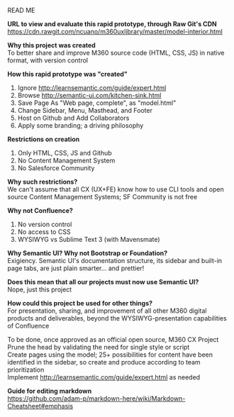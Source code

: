 READ ME

**URL to view and evaluate this rapid prototype, through Raw Git's CDN**<br/>
https://cdn.rawgit.com/ncuano/m360uxlibrary/master/model-interior.html


**Why this project was created**<br/>
To better share and improve M360 source code (HTML, CSS, JS) in native format, with version control

**How this rapid prototype was "created"**<br/>
1) Ignore http://learnsemantic.com/guide/expert.html<br/>
2) Browse http://semantic-ui.com/kitchen-sink.html<br/>
3) Save Page As "Web page, complete", as "model.html"<br/>
4) Change Sidebar, Menu, Masthead, and Footer<br/>
5) Host on Github and Add Collaborators<br/>
6) Apply some branding; a driving philosophy

**Restrictions on creation**<br/>
1) Only HTML, CSS, JS and Github<br/>
2) No Content Management System<br/>
3) No Salesforce Community

**Why such restrictions?**<br/>
We can't assume that all CX (UX+FE) know how to use CLI tools and open source Content Management Systems; SF Community is not free

**Why not Confluence?**<br/>
1) No version control<br/>
2) No access to CSS<br/>
3) WYSIWYG vs Sublime Text 3 (with Mavensmate)

**Why Semantic UI? Why not Bootstrap or Foundation?**<br/>
Exigiency. Semantic UI's documentation structure, its sidebar and built-in page tabs, are just plain smarter... and prettier!<br/>

**Does this mean that all our projects must now use Semantic UI?**<br/>
Nope, just this project

**How could this project be used for other things?**<br/>
For presentation, sharing, and improvement of all other M360 digital products and deliverables, beyond the WYSIWYG-presentation capabilities of Confluence

To be done, once approved as an official open source, M360 CX Project<br/>
Prune the head by validating the need for single style or script<br/>
Create pages using the model; 25+ possibilities for content have been identified in the sidebar, so create and produce according to team prioritization<br/>
Implement http://learnsemantic.com/guide/expert.html as needed


**Guide for editing markdown**<br/>
https://github.com/adam-p/markdown-here/wiki/Markdown-Cheatsheet#emphasis